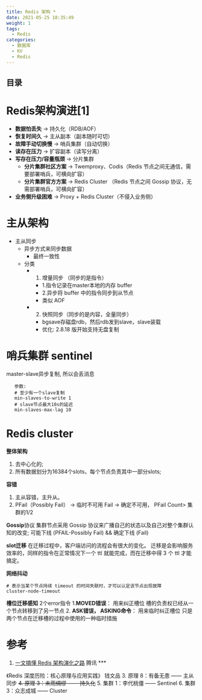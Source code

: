 ```yaml
---
title: Redis 架构 *
date: 2021-05-25 18:35:49
weight: 1
tags:
  - Redis
categories:
  - 数据库
  - KV
  - Redis
---
```


<p></p>
<!-- more -->

## 目录
<!-- toc -->

# Redis架构演进[1]
+ **数据怕丢失** -> 持久化（RDB/AOF）
+ **恢复时间久** -> 主从副本（副本随时可切）
+ **故障手动切换慢** -> 哨兵集群（自动切换）
+ **读存在压力** -> 扩容副本（读写分离）
+ **写存在压力/容量瓶颈** -> 分片集群
   - **分片集群社区方案** ->  Twemproxy、Codis（Redis 节点之间无通信，需要部署哨兵，可横向扩容）
   - **分片集群官方方案** ->  Redis Cluster （Redis 节点之间 Gossip 协议，无需部署哨兵，可横向扩容）
+ **业务侧升级困难** -> Proxy + Redis Cluster（不侵入业务侧）



# 主从架构
+ 主从同步
	- 异步方式来同步数据
		- 最终一致性
	- 分类
		- 1. 增量同步 （同步的是指令）
			- 1.指令记录在master本地的内存 buffer
			- 2.异步将 buffer 中的指令同步到从节点
			- 类似 AOF
		- 2. 快照同步（同步的是内容，全量同步）
			- bgsave存磁盘rdb，然后rdb发到slave，slave装载
			- 优化: 2.8.18 版开始支持无盘复制


#  哨兵集群 sentinel
   master-slave异步复制, 所以会丢消息

```   
   参数: 
   # 至少有一个slave复制
   min-slaves-to-write 1   
   # slave节点最大10s的延迟
   min-slaves-max-lag 10   
```

#  Redis cluster
**整体架构**
1. 去中心化的;
2. 所有数据划分为16384个slots，每个节点负责其中一部分slots;

**容错**
1. 主从容错，主升从。
2. PFail（Possibly Fail） -> 临时不可用
   Fail -> 确定不可用， PFail Count> 集群的1/2

**Gossip**协议
集群节点采用 Gossip 协议来广播自己的状态以及自己对整个集群认知的改变;
可能下线 (PFAIL-Possibly Fail) && 确定下线 (Fail)

**slot迁移**
在迁移过程中，客户端访问的流程会有很大的变化。
迁移是会影响服务效率的，同样的指令在正常情况下一个 ttl 就能完成，而在迁移中得 3 个 ttl 才能搞定。

**网络抖动**
```
# 表示当某个节点持续 timeout 的时间失联时，才可以认定该节点出现故障
cluster-node-timeout 
```

**槽位迁移感知**
2个error指令
1.**MOVED错误**：  用来纠正槽位
  槽的负责权已经从一个节点转移到了另一节点
2. **ASK错误， ASKING命令**： 用来临时纠正槽位
    只是两个节点在迁移槽的过程中使用的一种临时措施

# 参考
1. [一文搞懂 Redis 架构演化之路](https://zhuanlan.zhihu.com/p/543953543) 腾讯 *** 

《Redis 深度历险：核心原理与应用实践》 钱文品
3. 原理 8：有备无患 —— 主从同步
~~4. 原理 3：未雨绸缪 —— 持久化~~
5. 集群 1：李代桃僵 —— Sentinel
6. 集群 3：众志成城 —— Cluster

